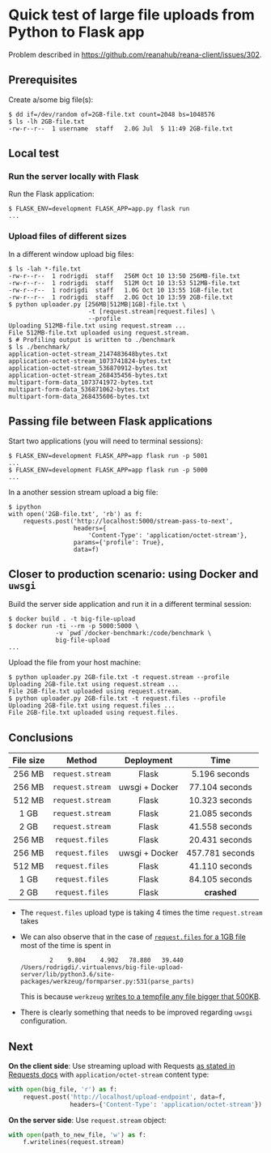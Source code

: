 # Quick test of large file uploads from Python to Flask app

Problem described in https://github.com/reanahub/reana-client/issues/302.

## Prerequisites

Create a/some big file(s):

```console
$ dd if=/dev/random of=2GB-file.txt count=2048 bs=1048576
$ ls -lh 2GB-file.txt
-rw-r--r--  1 username  staff   2.0G Jul  5 11:49 2GB-file.txt
```

## Local test

### Run the server locally with Flask

Run the Flask application:

```console
$ FLASK_ENV=development FLASK_APP=app.py flask run
...
```

### Upload files of different sizes

In a different window upload big files:

```console
$ ls -lah *-file.txt
-rw-r--r--  1 rodrigdi  staff   256M Oct 10 13:50 256MB-file.txt
-rw-r--r--  1 rodrigdi  staff   512M Oct 10 13:53 512MB-file.txt
-rw-r--r--  1 rodrigdi  staff   1.0G Oct 10 13:55 1GB-file.txt
-rw-r--r--  1 rodrigdi  staff   2.0G Oct 10 13:59 2GB-file.txt
$ python uploader.py [256MB|512MB|1GB]-file.txt \
                      -t [request.stream|request.files] \
                      --profile
Uploading 512MB-file.txt using request.stream ...
File 512MB-file.txt uploaded using request.stream.
$ # Profiling output is written to ./benchmark
$ ls ./benchmark/
application-octet-stream_2147483648bytes.txt
application-octet-stream_1073741824-bytes.txt
application-octet-stream_536870912-bytes.txt
application-octet-stream_268435456-bytes.txt
multipart-form-data_1073741972-bytes.txt
multipart-form-data_536871062-bytes.txt
multipart-form-data_268435606-bytes.txt
```

## Passing file between Flask applications

Start two applications (you will need to terminal sessions):
```console
$ FLASK_ENV=development FLASK_APP=app flask run -p 5001
...
$ FLASK_ENV=development FLASK_APP=app flask run -p 5000
...
```

In a another session stream upload a big file:
```console
$ ipython
with open('2GB-file.txt', 'rb') as f:
    requests.post('http://localhost:5000/stream-pass-to-next',
                  headers={
                      'Content-Type': 'application/octet-stream'},
                  params={'profile': True},
                  data=f)
```

## Closer to production scenario: using Docker and `uwsgi`

Build the server side application and run it in a different terminal session:

```console
$ docker build . -t big-file-upload
$ docker run -ti --rm -p 5000:5000 \
             -v `pwd`/docker-benchmark:/code/benchmark \
             big-file-upload
...
```

Upload the file from your host machine:

```console
$ python uploader.py 2GB-file.txt -t request.stream --profile
Uploading 2GB-file.txt using request.stream ...
File 2GB-file.txt uploaded using request.stream.
$ python uploader.py 2GB-file.txt -t request.files --profile
Uploading 2GB-file.txt using request.files ...
File 2GB-file.txt uploaded using request.files.
```

## Conclusions

| File size     | Method           | Deployment     | Time            |
| :-----------: |:----------------:| :------------: |:--------------:|
| 256 MB        | `request.stream` | Flask          | 5.196 seconds   |
| 256 MB        | `request.stream` | uwsgi + Docker | 77.104 seconds  |
| 512 MB        | `request.stream` | Flask          | 10.323 seconds  |
| 1 GB          | `request.stream` | Flask          | 21.085 seconds  |
| 2 GB          | `request.stream` | Flask          | 41.558 seconds  |
| 256 MB        | `request.files`  | Flask          | 20.431 seconds  |
| 256 MB        | `request.files`  | uwsgi + Docker | 457.781 seconds |
| 512 MB        | `request.files`  | Flask          | 41.110 seconds  |
| 1 GB          | `request.files`  | Flask          | 84.105 seconds  |
| 2 GB          | `request.files`  | Flask          | **crashed**     |

- The `request.files` upload type is taking 4 times the time `request.stream` takes

- We can also observe that in the case of
[`request.files` for a 1GB file](./benchmark/multipart-form-data_1073741972-bytes.txt) most of the time is spent in

    ```
            2    9.804    4.902   78.880   39.440 /Users/rodrigdi/.virtualenvs/big-file-upload-server/lib/python3.6/site-packages/werkzeug/formparser.py:531(parse_parts)
    ```

    This is because `werkzeug` [writes to a tempfile any file bigger that 500KB](https://github.com/pallets/werkzeug/blob/e7ba08f209477cb453f15113f9a4d527a6e81bfe/src/werkzeug/formparser.py#L53-L62).

- There is clearly something that needs to be improved regarding `uwsgi`
configuration.

## **Next**

**On the client side**: Use streaming upload with Requests [as stated in Requests docs](https://requests.kennethreitz.org//en/v1.1.0/user/advanced/#streaming-uploads) with `application/octet-stream` content type:

```python
with open(big_file, 'r') as f:
    request.post('http://localhost/upload-endpoint', data=f,
                 headers={'Content-Type': 'application/octet-stream'})
```

**On the server side**: Use `request.stream` object:
```python
with open(path_to_new_file, 'w') as f:
    f.writelines(request.stream)
```

